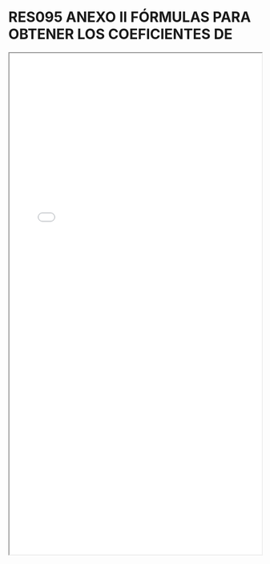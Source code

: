 
# RES095 ANEXO II FÓRMULAS PARA OBTENER LOS COEFICIENTES DE

<iframe src="../RES095 ANEXO II FÓRMULAS PARA OBTENER LOS COEFICIENTES DE.pdf" width="100%" height="1000px"></iframe>

